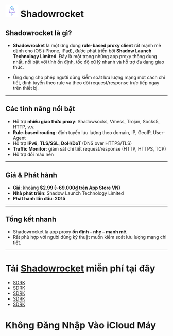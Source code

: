 # <img src="Anh/shadowrocket.png" alt="Shadowrocket Logo" width="40" height="40"> Shadowrocket

##  Shadowrocket là gì?
   - **Shadowrocket** là một ứng dụng **rule-based proxy client** rất mạnh mẽ dành cho iOS (iPhone, iPad), được phát triển bởi **Shadow Launch Technology Limited**. Đây là một trong những app proxy thông dụng nhất, nổi bật với tính ổn định, tốc độ xử lý nhanh và hỗ trợ đa dạng giao thức.

   - Ứng dụng cho phép người dùng kiểm soát lưu lượng mạng một cách chi tiết, định tuyến theo rule và theo dõi request/response trực tiếp ngay trên thiết bị.

---

##  Các tính năng nổi bật  
- Hỗ trợ **nhiều giao thức proxy**: Shadowsocks, Vmess, Trojan, Socks5, HTTP, v.v.  
- **Rule-based routing**: định tuyến lưu lượng theo domain, IP, GeoIP, User-Agent  
- Hỗ trợ **IPv6**, **TLS/SSL**, **DoH/DoT** (DNS over HTTPS/TLS)  
- **Traffic Monitor**: giám sát chi tiết request/response (HTTP, HTTPS, TCP)
- Hỗ trợ đổi màu nền
---

##  Giá & Phát hành  
- **Giá**: khoảng **$2.99 (~69.000₫ trên App Store VN)**  
- **Nhà phát triển**: Shadow Launch Technology Limited  
- **Phát hành lần đầu**: **2015**

---

##  Tổng kết nhanh  
- Shadowrocket là app proxy **ổn định – nhẹ – mạnh mẽ**.  
- Rất phù hợp với người dùng kỹ thuật muốn kiểm soát lưu lượng mạng chi tiết.  

---

# Tải [Shadowrocket](https://apps.apple.com/vn/app/shadowrocket/id932747118?l=vi) miễn phí tại đây
  - [SDRK](https://ccbaohe.com/appleID/)
  - [SDRK](https://idapple.csadata4g.me/)
  - [SDRK](https://idapple.htpn.vn/)
  - [SDRK](https://appleid.ztdata.net/)
  - [SDRK](https://shopdata.vn/idapple/)
# Không Đăng Nhập Vào iCloud Máy

